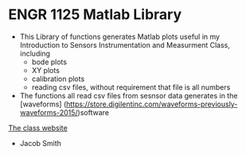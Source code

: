 ENGR 1125 Matlab Library
=============
+ This Library of functions generates Matlab plots useful in my Introduction to Sensors Instrumentation and Measurment Class, including
	+ bode plots 
	+ XY plots
	+ calibration plots
	+ reading csv files, without requirement that file is all numbers
+ The functions all read csv files from sesnsor data generates in the [waveforms] (https://store.digilentinc.com/waveforms-previously-waveforms-2015/)software
   

[The class website](http://isim.olin.edu/index.shtml)  
 
- Jacob Smith